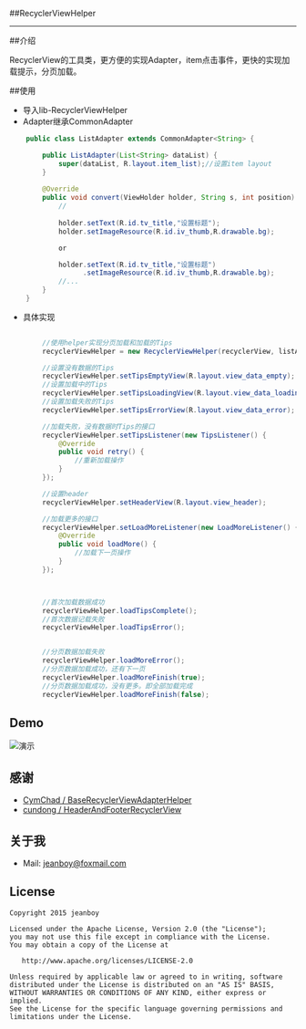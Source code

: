 ##RecyclerViewHelper

------

##介绍

RecyclerView的工具类，更方便的实现Adapter，item点击事件，更快的实现加载提示，分页加载。

##使用

* 导入lib-RecyclerViewHelper
* Adapter继承CommonAdapter<T>
```java
	public class ListAdapter extends CommonAdapter<String> {

	    public ListAdapter(List<String> dataList) {
	        super(dataList, R.layout.item_list);//设置item layout
	    }
	
	    @Override
	    public void convert(ViewHolder holder, String s, int position) {
	        //
	
	        holder.setText(R.id.tv_title,"设置标题");
	        holder.setImageResource(R.id.iv_thumb,R.drawable.bg);

			or

			holder.setText(R.id.tv_title,"设置标题")
				  .setImageResource(R.id.iv_thumb,R.drawable.bg);
	        //...
	    }
	}
```

* 具体实现
```java
    
		//使用helper实现分页加载和加载的Tips
        recyclerViewHelper = new RecyclerViewHelper(recyclerView, listAdapter);

        //设置没有数据的Tips
        recyclerViewHelper.setTipsEmptyView(R.layout.view_data_empty);
        //设置加载中的Tips
        recyclerViewHelper.setTipsLoadingView(R.layout.view_data_loading);
        //设置加载失败的Tips
        recyclerViewHelper.setTipsErrorView(R.layout.view_data_error);

        //加载失败，没有数据时Tips的接口
        recyclerViewHelper.setTipsListener(new TipsListener() {
            @Override
            public void retry() {
                //重新加载操作
            }
        });

        //设置header
		recyclerViewHelper.setHeaderView(R.layout.view_header);

        //加载更多的接口
        recyclerViewHelper.setLoadMoreListener(new LoadMoreListener() {
            @Override
            public void loadMore() {
                //加载下一页操作
            }
        });



		//首次加载数据成功
        recyclerViewHelper.loadTipsComplete();
        //首次数据记载失败
        recyclerViewHelper.loadTipsError();


		//分页数据加载失败
        recyclerViewHelper.loadMoreError();
		//分页数据加载成功，还有下一页
        recyclerViewHelper.loadMoreFinish(true);
        //分页数据加载成功，没有更多。即全部加载完成
        recyclerViewHelper.loadMoreFinish(false);

```




## Demo

![演示][1]

## 感谢

* [CymChad / BaseRecyclerViewAdapterHelper](https://github.com/CymChad/BaseRecyclerViewAdapterHelper)
* [cundong / HeaderAndFooterRecyclerView](https://github.com/cundong/HeaderAndFooterRecyclerView)

## 关于我

* Mail: jeanboy@foxmail.com

## License

    Copyright 2015 jeanboy

    Licensed under the Apache License, Version 2.0 (the "License");
    you may not use this file except in compliance with the License.
    You may obtain a copy of the License at

       http://www.apache.org/licenses/LICENSE-2.0

    Unless required by applicable law or agreed to in writing, software
    distributed under the License is distributed on an "AS IS" BASIS,
    WITHOUT WARRANTIES OR CONDITIONS OF ANY KIND, either express or implied.
    See the License for the specific language governing permissions and
    limitations under the License.

  [1]: https://github.com/freekite/Android-RecyclerViewHelper/blob/master/resource/ScreenRecord.gif
